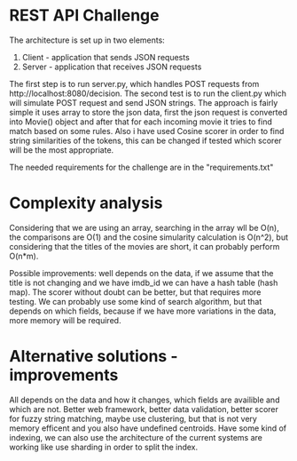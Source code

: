 REST API Challenge
=========================

The architecture is set up in two elements:

1. Client - application that sends JSON requests
2. Server - application that receives JSON requests 

The first step is to run server.py, which handles POST requests from 
http://localhost:8080/decision. The second test is to run the client.py
which will simulate POST request and send JSON strings. The approach is
fairly simple it uses array to store the json data, first the json request
is converted into Movie() object and after that for each incoming movie it
tries to find match based on some rules. Also i have used Cosine scorer in
order to find string similarities of the tokens, this can be changed if tested
which scorer will be the most appropriate.

The needed requirements for the challenge are in the "requirements.txt"


Complexity analysis
=========================
Considering that we are using an array, searching in the array wll be
O(n), the comparisons are O(1) and the cosine simularity calculation is O(n^2),
but considering that the titles of the movies are short, it can probably perform
O(n*m).

Possible improvements: well depends on the data, if we assume that the title is not
changing and we have imdb_id we can have a hash table (hash map). The scorer without
doubt can be better, but that requires more testing. We can probably use some kind of
search algorithm, but that depends on which fields, because if we have more variations
in the data, more memory will be required.

Alternative solutions - improvements
=========================
All depends on the data and how it changes, which fields are availible and which are not.
Better web framework, better data validation, better scorer for fuzzy string matching, maybe
use clustering, but that is not very memory efficent and you also have undefined centroids.
Have some kind of indexing, we can also use the architecture of the current systems are 
working like use sharding in order to split the index.



